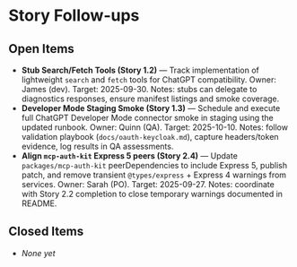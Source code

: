 # Story Follow-ups

## Open Items

- **Stub Search/Fetch Tools (Story 1.2)** — Track implementation of lightweight `search` and `fetch` tools for ChatGPT compatibility. Owner: James (dev). Target: 2025-09-30. Notes: stubs can delegate to diagnostics responses, ensure manifest listings and smoke coverage.
- **Developer Mode Staging Smoke (Story 1.3)** — Schedule and execute full ChatGPT Developer Mode connector smoke in staging using the updated runbook. Owner: Quinn (QA). Target: 2025-10-10. Notes: follow validation playbook (`docs/oauth-keycloak.md`), capture headers/token evidence, log results in QA assessments.
- **Align `mcp-auth-kit` Express 5 peers (Story 2.4)** — Update `packages/mcp-auth-kit` peerDependencies to include Express 5, publish patch, and remove transient `@types/express` + Express 4 warnings from services. Owner: Sarah (PO). Target: 2025-09-27. Notes: coordinate with Story 2.2 completion to close temporary warnings documented in README.

## Closed Items

- _None yet_
